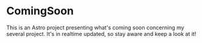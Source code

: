 # ComingSoon
This is an Astro project presenting what's coming soon concerning my several project. It's in realtime updated, so stay aware and keep a look at it!
